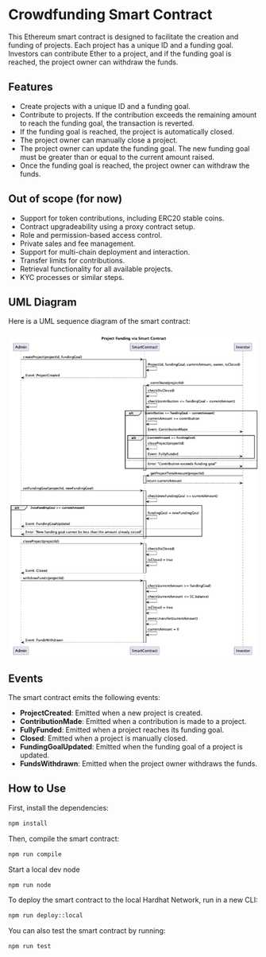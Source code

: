 # Crowdfunding Smart Contract

This Ethereum smart contract is designed to facilitate the creation and funding of projects. Each project has a unique ID and a funding goal. Investors can contribute Ether to a project, and if the funding goal is reached, the project owner can withdraw the funds.

## Features

-   Create projects with a unique ID and a funding goal.
-   Contribute to projects. If the contribution exceeds the remaining amount to reach the funding goal, the transaction is reverted.
-   If the funding goal is reached, the project is automatically closed.
-   The project owner can manually close a project.
-   The project owner can update the funding goal. The new funding goal must be greater than or equal to the current amount raised.
-   Once the funding goal is reached, the project owner can withdraw the funds.

## Out of scope (for now)

-   Support for token contributions, including ERC20 stable coins.
-   Contract upgradeability using a proxy contract setup.
-   Role and permission-based access control.
-   Private sales and fee management.
-   Support for multi-chain deployment and interaction.
-   Transfer limits for contributions.
-   Retrieval functionality for all available projects.
-   KYC processes or similar steps.

## UML Diagram

Here is a UML sequence diagram of the smart contract:

![UML Diagram](./uml_diagram.png)

## Events

The smart contract emits the following events:

-   **ProjectCreated**: Emitted when a new project is created.
-   **ContributionMade**: Emitted when a contribution is made to a project.
-   **FullyFunded**: Emitted when a project reaches its funding goal.
-   **Closed**: Emitted when a project is manually closed.
-   **FundingGoalUpdated**: Emitted when the funding goal of a project is updated.
-   **FundsWithdrawn**: Emitted when the project owner withdraws the funds.

## How to Use

First, install the dependencies:

```bash
npm install
```

Then, compile the smart contract:

```bash
npm run compile
```

Start a local dev node

```bash
npm run node
```

To deploy the smart contract to the local Hardhat Network, run in a new CLI:

```bash
npm run deploy::local
```

You can also test the smart contract by running:

```bash
npm run test
```

